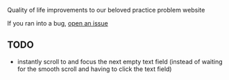 Quality of life improvements to our beloved practice problem website

If you ran into a bug, [open an issue](https://github.com/Yarnacle/WebAssign-Keypress-Submit/issues)

## TODO
- instantly scroll to and focus the next empty text field (instead of waiting for the smooth scroll and having to click the text field)
